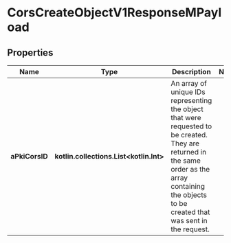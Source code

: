 
# CorsCreateObjectV1ResponseMPayload

## Properties
Name | Type | Description | Notes
------------ | ------------- | ------------- | -------------
**aPkiCorsID** | **kotlin.collections.List&lt;kotlin.Int&gt;** | An array of unique IDs representing the object that were requested to be created.  They are returned in the same order as the array containing the objects to be created that was sent in the request. | 



